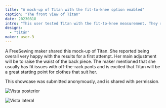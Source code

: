```yaml
---
title: "A mock-up of Titan with the fit-to-knee option enabled"
caption: "The front view of Titan"
date: 20230818
intro: "This user tested Titan with the fit-to-knee measurement. They reported being overall happy with the results."
designs:
  - "titán"
maker: user-3
---
```


A FreeSewing maker shared this mock-up of Titan. She reported being overall very happy with the results for a first attempt. Her main adjustment will be to raise the waist of the back piece. The maker mentioned that she usually has fit issues with off-the-rack pants and is excited that Titan will be a great starting point for clothes that suit her.

This showcase was submitted anonymously, and is shared with permission.

![Vista posterior](https://imagedelivery.net/ouSuR9yY1bHt-fuAokSA5Q/showcase-a-casual-test-of-titan-with-the-fit-to-knee-option-enabled-1/public "Vista posterior")

![Vista lateral](https://imagedelivery.net/ouSuR9yY1bHt-fuAokSA5Q/showcase-a-casual-test-of-titan-with-the-fit-to-knee-option-enabled-2/public "Vista lateral")

